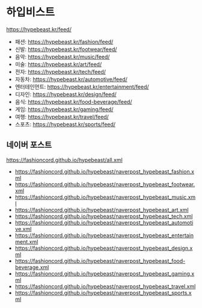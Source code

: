 # 하입비스트
https://hypebeast.kr/feed/  
- 패션: https://hypebeast.kr/fashion/feed/  
- 신발: https://hypebeast.kr/footwear/feed/  
- 음악: https://hypebeast.kr/music/feed/  
- 미술: https://hypebeast.kr/art/feed/  
- 전자: https://hypebeast.kr/tech/feed/  
- 자동차: https://hypebeast.kr/automotive/feed/  
- 엔터테인먼트: https://hypebeast.kr/entertainment/feed/  
- 디자인: https://hypebeast.kr/design/feed/  
- 음식: https://hypebeast.kr/food-beverage/feed/  
- 게임: https://hypebeast.kr/gaming/feed/  
- 여행: https://hypebeast.kr/travel/feed/  
- 스포츠: https://hypebeast.kr/sports/feed/  

## 네이버 포스트
https://fashioncord.github.io/hypebeast/all.xml
- https://fashioncord.github.io/hypebeast/naverpost_hypebeast_fashion.xml
- https://fashioncord.github.io/hypebeast/naverpost_hypebeast_footwear.xml
- https://fashioncord.github.io/hypebeast/naverpost_hypebeast_music.xml
- https://fashioncord.github.io/hypebeast/naverpost_hypebeast_art.xml
- https://fashioncord.github.io/hypebeast/naverpost_hypebeast_tech.xml
- https://fashioncord.github.io/hypebeast/naverpost_hypebeast_automotive.xml
- https://fashioncord.github.io/hypebeast/naverpost_hypebeast_entertainment.xml
- https://fashioncord.github.io/hypebeast/naverpost_hypebeast_design.xml
- https://fashioncord.github.io/hypebeast/naverpost_hypebeast_food-beverage.xml
- https://fashioncord.github.io/hypebeast/naverpost_hypebeast_gaming.xml
- https://fashioncord.github.io/hypebeast/naverpost_hypebeast_travel.xml
- https://fashioncord.github.io/hypebeast/naverpost_hypebeast_sports.xml
